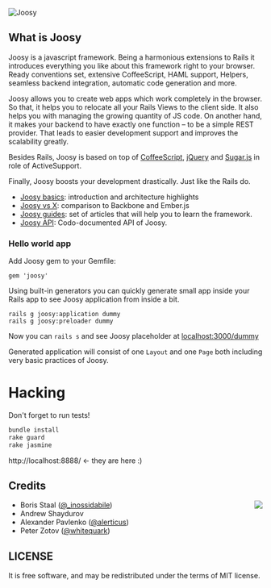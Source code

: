 ![Joosy](http://f.cl.ly/items/2N2J453J2B353F1A0t0I/joocy1.1.png)

## What is Joosy

Joosy is a javascript framework. Being a harmonious extensions to Rails it introduces everything you like about this framework right to your browser. Ready conventions set, extensive CoffeeScript, HAML support, Helpers, seamless backend integration, automatic code generation and more.

Joosy allows you to create web apps which work completely in the browser. So that, it helps you to relocate all your Rails Views to the client side. It also helps you with managing the growing quantity of JS code. On another hand, it makes your backend to have exactly one function – to be a simple REST provider. That leads to easier development support and improves the scalability greatly.

Besides Rails, Joosy is based on top of [CoffeeScript](http://coffeescript.org/), [jQuery](http://jquery.com/) and [Sugar.js](http://sugarjs.com/) in role of ActiveSupport.

Finally, Joosy boosts your development drastically. Just like the Rails do.

* [Joosy basics](http://guides.joosy.ws/guides/basics/getting-started.html): introduction and architecture highlights
* [Joosy vs X](http://guides.joosy.ws/guides/basics/joosy-vs-x.html): comparison to Backbone and Ember.js
* [Joosy guides](http://guides.joosy.ws/): set of articles that will help you to learn the framework.
* [Joosy API](http://api.joosy.ws/): Codo-documented API of Joosy.

### Hello world app

Add Joosy gem to your Gemfile:

    gem 'joosy'

Using built-in generators you can quickly generate small app inside your Rails app to see Joosy application from inside a bit.

    rails g joosy:application dummy
    rails g joosy:preloader dummy

Now you can `rails s` and see Joosy placeholder at [localhost:3000/dummy](http://localhost:3000/dummy)

Generated application will consist of one `Layout` and one `Page` both including very basic practices of Joosy.

# Hacking

Don't forget to run tests!

```ruby
bundle install
rake guard
rake jasmine
```

http://localhost:8888/ <- they are here :)

Credits
-------

<img src="http://roundlake.ru/assets/logo.png" align="right" />

* Boris Staal ([@_inossidabile](http://twitter.com/#!/_inossidabile))
* Andrew Shaydurov
* Alexander Pavlenko ([@alerticus](http://twitter.com/#!/alerticus))
* Peter Zotov ([@whitequark](http://twitter.com/#!/whitequark))

LICENSE
-------

It is free software, and may be redistributed under the terms of MIT license.